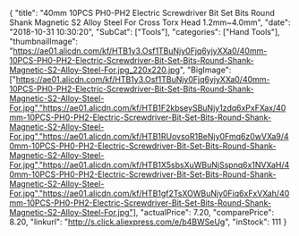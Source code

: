 {
	"title": "40mm 10PCS PH0-PH2 Electric Screwdriver Bit Set Bits Round Shank Magnetic S2 Alloy Steel For Cross Torx Head 1.2mm~4.0mm",
	"date": "2018-10-31 10:30:20",
	"SubCat": ["Tools"],
	"categories": ["Hand Tools"],
	"thumbnailImage": "https://ae01.alicdn.com/kf/HTB1y3.Osf1TBuNjy0Fjq6yjyXXa0/40mm-10PCS-PH0-PH2-Electric-Screwdriver-Bit-Set-Bits-Round-Shank-Magnetic-S2-Alloy-Steel-For.jpg_220x220.jpg",
	"BigImage": ["https://ae01.alicdn.com/kf/HTB1y3.Osf1TBuNjy0Fjq6yjyXXa0/40mm-10PCS-PH0-PH2-Electric-Screwdriver-Bit-Set-Bits-Round-Shank-Magnetic-S2-Alloy-Steel-For.jpg","https://ae01.alicdn.com/kf/HTB1F2kbseySBuNjy1zdq6xPxFXax/40mm-10PCS-PH0-PH2-Electric-Screwdriver-Bit-Set-Bits-Round-Shank-Magnetic-S2-Alloy-Steel-For.jpg","https://ae01.alicdn.com/kf/HTB1RUovsoR1BeNjy0Fmq6z0wVXa9/40mm-10PCS-PH0-PH2-Electric-Screwdriver-Bit-Set-Bits-Round-Shank-Magnetic-S2-Alloy-Steel-For.jpg","https://ae01.alicdn.com/kf/HTB1X5sbsXuWBuNjSspnq6x1NVXaH/40mm-10PCS-PH0-PH2-Electric-Screwdriver-Bit-Set-Bits-Round-Shank-Magnetic-S2-Alloy-Steel-For.jpg","https://ae01.alicdn.com/kf/HTB1gf2TsXOWBuNjy0Fiq6xFxVXah/40mm-10PCS-PH0-PH2-Electric-Screwdriver-Bit-Set-Bits-Round-Shank-Magnetic-S2-Alloy-Steel-For.jpg"],
	"actualPrice": 7.20,
	"comparePrice": 8.20,
	"linkurl": "http://s.click.aliexpress.com/e/b4BWSeUg",
	"inStock": 111
}
